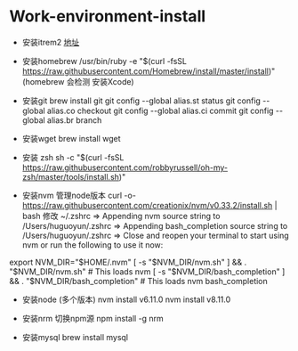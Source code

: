# Work-environment-install

* 安装itrem2 [地址](http://www.iterm2.com/)

* 安装homebrew /usr/bin/ruby -e "$(curl -fsSL https://raw.githubusercontent.com/Homebrew/install/master/install)"
(homebrew 会检测 安装Xcode)

* 安装git brew install git
git config --global alias.st status
git config --global alias.co checkout
git config --global alias.ci commit
git config --global alias.br branch

* 安装wget brew install wget

* 安装 zsh
sh -c "$(curl -fsSL https://raw.githubusercontent.com/robbyrussell/oh-my-zsh/master/tools/install.sh)"

* 安装nvm 管理node版本
curl -o- https://raw.githubusercontent.com/creationix/nvm/v0.33.2/install.sh | bash
修改 ~/.zshrc
=> Appending nvm source string to /Users/huguoyun/.zshrc
=> Appending bash_completion source string to /Users/huguoyun/.zshrc
=> Close and reopen your terminal to start using nvm or run the following to use it now:

export NVM_DIR="$HOME/.nvm"
[ -s "$NVM_DIR/nvm.sh" ] && \. "$NVM_DIR/nvm.sh"  # This loads nvm
[ -s "$NVM_DIR/bash_completion" ] && \. "$NVM_DIR/bash_completion"  # This loads nvm bash_completion

* 安装node (多个版本)
nvm install v6.11.0
nvm install v8.11.0

* 安装nrm 切换npm源
npm install -g nrm

* 安装mysql
brew install mysql
